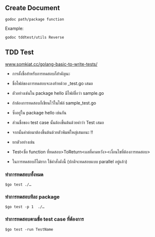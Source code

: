 ## Create Document

```
godoc path/package function
```

Example:
```
godoc tddtest/utils Reverse
```

## TDD Test

www.somkiat.cc/golang-basic-to-write-tests/

- การตั้งชื่อสำหรับการทดสอบก็สำคัญนะ

- ชื่อไฟล์ของการทดสอบจะลงท้ายด้วย _test.go เสมอ

- ตัวอย่างเช่นใน package hello มีไฟล์ชื่อว่า sample.go

- ถ้าต้องการทดสอบก็เขียนไว้ในไฟล์ sample_test.go
- ซึ่งอยู่ใน package hello เช่นกัน

- ส่วนชื่อของ test case นั้นต้องขึ้นต้นด้วยคำว่า Test เสมอ
- จากนั้นคำต่อมาต้องขึ้นต้นด้วยตัวพิมพ์ใหญ่เสมอนะ !!
- ยกตัวอย่างเช่น

- Test<ชื่อ function ที่ทดสอบ>ToReturn<ผลที่คาดหวัง><เงื่อนไขที่ต้องการทดสอบ>

- ในการทดสอบก็ไม่ยาก ใช้คำสั่งดังนี้ (ปกติจะทดสอบแบบ parallel อยู่แล้ว)

### ทำการทดสอบทั้งหมด
```
$go test ./…  
```
### ทำการทดสอบทีละ package
```
$go test -p 1  ./… 
``` 

### ทำการทดสอบตามชื่อ test case ที่ต้องการ
```
$go test -run TestName 
```
